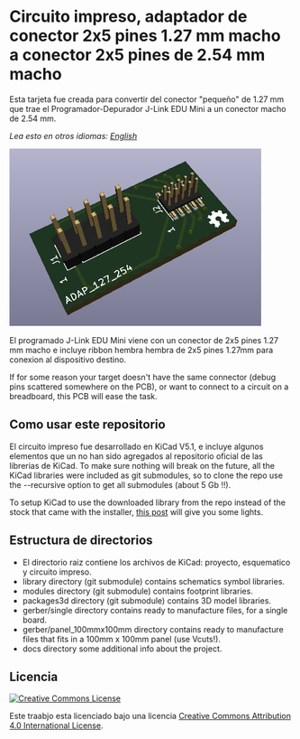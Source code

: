 # Circuito impreso,  adaptador de conector 2x5 pines 1.27 mm macho a conector 2x5 pines  de 2.54 mm  macho

Esta tarjeta fue creada para convertir del conector "pequeño" de 1.27 mm que trae el  Programador-Depurador J-Link EDU Mini a un conector macho de 2.54 mm.

*Lea esto en otros idiomas: [English](../README.md)*

![PCB 3D picture](pcb3d.png)

El programado  J-Link EDU Mini viene con un conector de  2x5 pines  1.27 mm macho e incluye ribbon hembra hembra de 2x5 pines 1.27mm para conexion al dispositivo destino.

If for some reason your target doesn't have the same connector (debug pins scattered somewhere on the PCB), or want to connect to a circuit on a breadboard, this PCB will ease the task. 
## Como usar este repositorio

El circuito impreso fue desarrollado en KiCad V5.1, e incluye algunos elementos que un no han sido agregados al repositorio oficial de las librerias de KiCad.  To make sure nothing  will break on the future, all the KiCad libraries were included as git submodules, so to clone the repo use the  --recursive option to get all submodules (about 5 Gb !!).

To setup KiCad to use the downloaded library from the repo instead of the stock that came with the installer, [this post](https://forum.kicad.info/t/library-management-in-kicad-version-5/14636) will give you some lights.

## Estructura de directorios

* El directorio raiz contiene los archivos de  KiCad: proyecto, esquematico y circuito impreso.
* library directory (git submodule) contains schematics symbol libraries.
* modules directory (git submodule) contains footprint libraries.
* packages3d directory (git submodule) contains 3D model libraries.
* gerber/single directory contains ready to manufacture files, for a single board.
* gerber/panel_100mmx100mm directory contains ready to manufacture files that fits in a 100mm x 100mm panel (use Vcuts!).
* docs directory some additional info about the project.

## Licencia

[![Creative Commons License](https://i.creativecommons.org/l/by/4.0/88x31.png)](http://creativecommons.org/licenses/by/4.0/)

Este traabjo esta licenciado bajo una licencia [Creative Commons Attribution 4.0 International License](http://creativecommons.org/licenses/by/4.0/).
